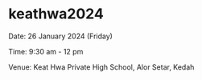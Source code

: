 # keathwa2024

Date: 26 January 2024 (Friday)

Time: 9:30 am - 12 pm

Venue: Keat Hwa Private High School, Alor Setar, Kedah

